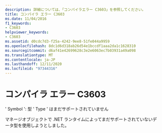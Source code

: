 ```yaml
---
description: 詳細については、「コンパイラエラー C3603」を参照してください。
title: コンパイラ エラー C3603
ms.date: 11/04/2016
f1_keywords:
- C3603
helpviewer_keywords:
- C3603
ms.assetid: d0cdc7d3-f25a-4242-9ee8-51fe044a9959
ms.openlocfilehash: 8dc1d6d318ab26d54e1bccdf1aaa2da1c1628310
ms.sourcegitcommit: d6af41e42699628c3e2e6063ec7b03931a49a098
ms.translationtype: MT
ms.contentlocale: ja-JP
ms.lasthandoff: 12/11/2020
ms.locfileid: "97344316"
---
```

# <a name="compiler-error-c3603"></a>コンパイラ エラー C3603

' Symbol ': 型 ' Type ' はまだサポートされていません

マネージオブジェクトで .NET ランタイムによってまだサポートされていないデータ型を使用しようとしました。
